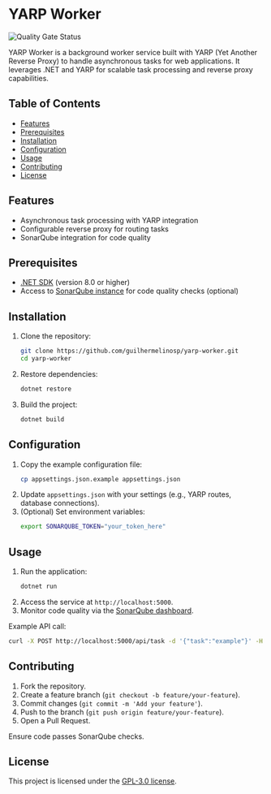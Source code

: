 # YARP Worker

![Quality Gate Status](https://sonarqube.etherlab.com.br/api/project_badges/quality_gate?project=guilhermelinosp_yarp-worker_a2c93dff-a9c3-4e98-a7cd-d89135f556d1&token=sqb_73ba6590e253f29ee88277220697b2e9552dca6e)

YARP Worker is a background worker service built with YARP (Yet Another Reverse Proxy) to handle asynchronous tasks for web applications. It leverages .NET and YARP for scalable task processing and reverse proxy capabilities.

## Table of Contents
- [Features](#features)
- [Prerequisites](#prerequisites)
- [Installation](#installation)
- [Configuration](#configuration)
- [Usage](#usage)
- [Contributing](#contributing)
- [License](#license)

## Features
- Asynchronous task processing with YARP integration
- Configurable reverse proxy for routing tasks
- SonarQube integration for code quality

## Prerequisites
- [.NET SDK](https://dotnet.microsoft.com/download) (version 8.0 or higher)
- Access to [SonarQube instance](https://sonarqube.etherlab.com.br) for code quality checks (optional)

## Installation
1. Clone the repository:
   ```bash
   git clone https://github.com/guilhermelinosp/yarp-worker.git
   cd yarp-worker
   ```
2. Restore dependencies:
   ```bash
   dotnet restore
   ```
3. Build the project:
   ```bash
   dotnet build
   ```

## Configuration
1. Copy the example configuration file:
   ```bash
   cp appsettings.json.example appsettings.json
   ```
2. Update `appsettings.json` with your settings (e.g., YARP routes, database connections).
3. (Optional) Set environment variables:
   ```bash
   export SONARQUBE_TOKEN="your_token_here"
   ```

## Usage
1. Run the application:
   ```bash
   dotnet run
   ```
2. Access the service at `http://localhost:5000`.
3. Monitor code quality via the [SonarQube dashboard](https://sonarqube.etherlab.com.br/dashboard?id=guilhermelinosp_yarp-worker_a2c93dff-a9c3-4e98-a7cd-d89135f556d1).

Example API call:
```bash
curl -X POST http://localhost:5000/api/task -d '{"task":"example"}' -H "Content-Type: application/json"
```

## Contributing
1. Fork the repository.
2. Create a feature branch (`git checkout -b feature/your-feature`).
3. Commit changes (`git commit -m 'Add your feature'`).
4. Push to the branch (`git push origin feature/your-feature`).
5. Open a Pull Request.

Ensure code passes SonarQube checks.

## License
This project is licensed under the [GPL-3.0 license](LICENSE.md).
